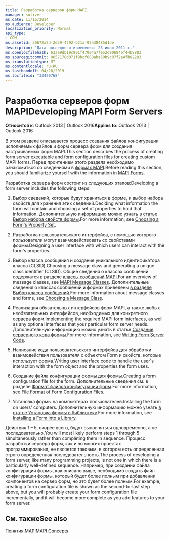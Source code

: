 ```yaml
---
title: Разработка серверов форм MAPI
manager: soliver
ms.date: 11/16/2014
ms.audience: Developer
localization_priority: Normal
api_type:
- COM
ms.assetid: 30672a2d-2d39-4292-b21a-97a38485d1de
description: 'Дата последнего изменения: 23 июля 2011 г.'
ms.openlocfilehash: 63aa9db19c901f47004a7fe52d906846f44b8883
ms.sourcegitcommit: 8657170d071f9bcf680aba50b9c07f2a4fb82283
ms.translationtype: MT
ms.contentlocale: ru-RU
ms.lasthandoff: 04/28/2019
ms.locfileid: "33420768"
---
```

# <a name="developing-mapi-form-servers"></a><span data-ttu-id="f9810-103">Разработка серверов форм MAPI</span><span class="sxs-lookup"><span data-stu-id="f9810-103">Developing MAPI Form Servers</span></span>

  
  
<span data-ttu-id="f9810-104">**Относится к**: Outlook 2013 | Outlook 2016</span><span class="sxs-lookup"><span data-stu-id="f9810-104">**Applies to**: Outlook 2013 | Outlook 2016</span></span> 
  
<span data-ttu-id="f9810-105">В этом разделе описывается процесс создания файлов конфигурации исполняемых файлов и форм сервера форм для создания настраиваемых форм MAPI.</span><span class="sxs-lookup"><span data-stu-id="f9810-105">This section describes the process of creating form server executable and form configuration files for creating custom MAPI forms.</span></span> <span data-ttu-id="f9810-106">Перед прочтением этого раздела необходимо ознакомиться со сведениями в [формах MAPI](mapi-forms.md).</span><span class="sxs-lookup"><span data-stu-id="f9810-106">Before reading this section, you should familiarize yourself with the information in [MAPI Forms](mapi-forms.md).</span></span>
  
<span data-ttu-id="f9810-107">Разработка сервера форм состоит из следующих этапов:</span><span class="sxs-lookup"><span data-stu-id="f9810-107">Developing a form server includes the following steps:</span></span>
  
1. <span data-ttu-id="f9810-108">Выбор сведений, которые будут храниться в форме, и выбор набора свойств для хранения этих сведений.</span><span class="sxs-lookup"><span data-stu-id="f9810-108">Deciding what information the form will contain and choosing a set of properties to hold that information.</span></span> <span data-ttu-id="f9810-109">Дополнительную информацию можно узнать [в статье Выбор набора свойств формы](choosing-a-form-s-property-set.md).</span><span class="sxs-lookup"><span data-stu-id="f9810-109">For more information, see [Choosing a Form's Property Set](choosing-a-form-s-property-set.md).</span></span>
    
2. <span data-ttu-id="f9810-110">Разработка пользовательского интерфейса, с помощью которого пользователи могут взаимодействовать со свойствами формы.</span><span class="sxs-lookup"><span data-stu-id="f9810-110">Designing a user interface with which users can interact with the form's properties.</span></span>
    
3. <span data-ttu-id="f9810-111">Выбор класса сообщения и создание уникального идентификатора класса (CLSID).</span><span class="sxs-lookup"><span data-stu-id="f9810-111">Choosing a message class and generating a unique class identifier (CLSID).</span></span> <span data-ttu-id="f9810-112">Общие сведения о классах сообщений содержатся в разделе [классы сообщений MAPI](mapi-message-classes.md).</span><span class="sxs-lookup"><span data-stu-id="f9810-112">For an overview of message classes, see [MAPI Message Classes](mapi-message-classes.md).</span></span> <span data-ttu-id="f9810-113">Дополнительные сведения о классах сообщений и формах приведены [в разделе Выбор класса сообщений](choosing-a-message-class.md).</span><span class="sxs-lookup"><span data-stu-id="f9810-113">For more information about message classes and forms, see [Choosing a Message Class](choosing-a-message-class.md).</span></span>
    
4. <span data-ttu-id="f9810-114">Реализация обязательных интерфейсов форм MAPI, а также любых необязательных интерфейсов, необходимых для конкретного сервера форм.</span><span class="sxs-lookup"><span data-stu-id="f9810-114">Implementing the required MAPI form interfaces, as well as any optional interfaces that your particular form server needs.</span></span> <span data-ttu-id="f9810-115">Дополнительную информацию можно узнать в статье [Создание серверного кода формы](writing-form-server-code.md).</span><span class="sxs-lookup"><span data-stu-id="f9810-115">For more information, see [Writing Form Server Code](writing-form-server-code.md).</span></span> 
    
5. <span data-ttu-id="f9810-116">Написание кода пользовательского интерфейса для обработки взаимодействия пользователя с объектом Form и свойств, которые использует форма.</span><span class="sxs-lookup"><span data-stu-id="f9810-116">Writing user interface code to handle the user's interaction with the form object and the properties the form uses.</span></span>
    
6. <span data-ttu-id="f9810-117">Создание файла конфигурации формы для формы.</span><span class="sxs-lookup"><span data-stu-id="f9810-117">Creating a form configuration file for the form.</span></span> <span data-ttu-id="f9810-118">Дополнительные сведения см. в разделе [Формат файлов конфигурации форм](file-format-of-form-configuration-files.md).</span><span class="sxs-lookup"><span data-stu-id="f9810-118">For more information, see [File Format of Form Configuration Files](file-format-of-form-configuration-files.md).</span></span>
    
7. <span data-ttu-id="f9810-119">Установка формы на компьютерах пользователей.</span><span class="sxs-lookup"><span data-stu-id="f9810-119">Installing the form on users' computers.</span></span> <span data-ttu-id="f9810-120">Дополнительную информацию можно узнать [в статье Установка формы в библиотеку](installing-a-form-into-a-library.md).</span><span class="sxs-lookup"><span data-stu-id="f9810-120">For more information, see [Installing a Form into a Library](installing-a-form-into-a-library.md).</span></span>
    
<span data-ttu-id="f9810-121">Действия 1 – 5, скорее всего, будут выполняться одновременно, а не последовательно.</span><span class="sxs-lookup"><span data-stu-id="f9810-121">You will most likely perform steps 1 through 5 simultaneously rather than completing them in sequence.</span></span> <span data-ttu-id="f9810-122">Процесс разработки сервера форм, как и во многих проектах программирования, не является таковым, в котором есть определенная строго определенная последовательность.</span><span class="sxs-lookup"><span data-stu-id="f9810-122">The process of developing a form server, like many programming projects, is not one in which there is a particularly well-defined sequence.</span></span> <span data-ttu-id="f9810-123">Например, при создании файла конфигурации формы, как описано выше, необходимо создать файл конфигурации формы, который будет более полным при добавлении компонентов на сервер форм, но это будет более полным.</span><span class="sxs-lookup"><span data-stu-id="f9810-123">For example, creating a form configuration file is shown as the second-to-last step above, but you will probably create your form configuration file incrementally, and it will become more complete as you add features to your form server.</span></span>
  
## <a name="see-also"></a><span data-ttu-id="f9810-124">См. также</span><span class="sxs-lookup"><span data-stu-id="f9810-124">See also</span></span>



[<span data-ttu-id="f9810-125">Понятия MAPI</span><span class="sxs-lookup"><span data-stu-id="f9810-125">MAPI Concepts</span></span>](mapi-concepts.md)

